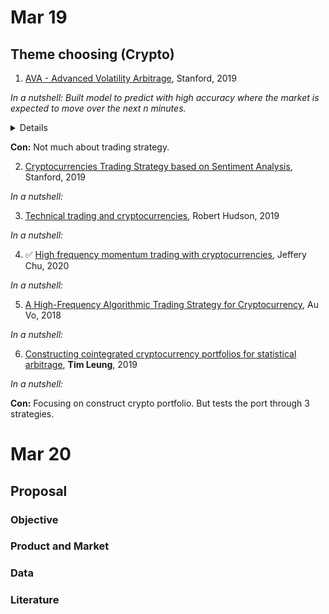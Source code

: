 # Mar 19

## Theme choosing (Crypto)
1. [AVA - Advanced Volatility Arbitrage](http://web.stanford.edu/class/msande448/2019/Final_reports/gr6.pdf), Stanford, 2019

_In a nutshell: Built model to predict with high accuracy where the market is expected to move over the next n minutes._

<details>
    <ul>
        <li>Problem:
            <ul>
                <li>Crypto is massively volatile</li>
                <li>No crypto asset w. smooth index effect</li>
            </ul>
        </li>
        <li>Data: BTC price, Z-score return</li>
        <li>NLU + sentiment: Reddit (<b>r/btc</b> and <b>r/Bitcoin</b>)</li>
            <ul><li>NLTK + TextBlob</li>
                <li>SocialSent</li></ul>
    </ul>
</details>

__Con:__ Not much about trading strategy.

2. [Cryptocurrencies Trading Strategy based on Sentiment Analysis](http://web.stanford.edu/class/msande448/2019/Final_reports/gr4.pdf), Stanford, 2019

_In a nutshell:_

3. [Technical trading and cryptocurrencies](http://rd8hp6du2b.search.serialssolutions.com/log?L=RD8HP6DU2B&D=SNE&J=ANNAOFOPERE&P=Link&PT=EZProxy&A=Technical+trading+and+cryptocurrencies&H=c1a25a53db&U=http%3A%2F%2Fezproxy.cul.columbia.edu%2Flogin%3Furl%3Dhttps%3A%2F%2Flink.springer.com%2Fopenurl.asp%3Fgenre%3Darticle%26id%3Ddoi%3A10.1007%2Fs10479-019-03357-1), Robert Hudson, 2019

_In a nutshell:_


4. ✅ [High frequency momentum trading with cryptocurrencies](http://rd8hp6du2b.search.serialssolutions.com/log?L=RD8HP6DU2B&D=ADALY&J=RESEININB&P=Link&PT=EZProxy&A=High+frequency+momentum+trading+with+cryptocurrencies&H=accf7f9d6d&U=http%3A%2F%2Fezproxy.cul.columbia.edu%2Flogin%3Furl%3Dhttps%3A%2F%2Fwww.sciencedirect.com%2Fscience%2Flink%3Fref_val_fmt%3Dinfo%3Aofi%2Ffmt%3Akev%3Amtx%3Ajournal%26svc_val_fmt%3Dinfo%3Aofi%2Ffmt%3Akev%3Amtx%3Asch_srv%26rfr_dat%3Dsaltver%3A1%26rfr_dat%3Dorigin%3ASERIALSSOL%26ctx_enc%3Dinfo%3Aofi%2Fenc%3AUTF-8%26ctx_ver%3DZ39.88-2004%26rft_id%3Dinfo%3Adoi%2F10.1016%2Fj.ribaf.2019.101176%26rft.issn%3D02755319%26rft.volume%3D52%26rft.spage%3D101176%26rft.aulast%3DChu%26rft.date%3D2020%26rfr_dat%3Dmd5%3Aed0d4b99c37646f6153a3619e6a3ea2c), Jeffery Chu, 2020

_In a nutshell:_

5. [A High-Frequency Algorithmic Trading Strategy for Cryptocurrency](), Au Vo, 2018

_In a nutshell:_

6. [Constructing cointegrated cryptocurrency portfolios for statistical arbitrage](http://columbia.summon.serialssolutions.com/2.0.0/link/0/eLvHCXMwrV3bSgMxEB2UggripSpequQHYptttruLpaLSIr6J9bnsZhNbKN3ehBZ_3pndxGoFn3zOw7IzycmZzMwZgJs1PFDDQcZJXG_BCRTEtXofojnx7CWDPF3LJd46uNW9In5cqTHCs2uRsW53aJlDeJopej2vEommqRmhvB1POM2ToryrG64R26ELlLtBqrEJJUFimNRTfv9UVN83eIDHzOUwa2H1pd2hZ0O8G0OOMYr8idN1e_l09uHju6rCYvnrz9akHf_1Tw5gz3JWdldsskPY0KMybLmS-TJsu-7m2RF0aQJooUk7emMq-5KjSFmz31LT5XieqVwTSi2b1X6LEf83GTpvxpA_M2pwyrWj8YPxNBnMpwh4x_DaaXcfHrmd3MAV2lZybXTq-0Ym2kcwRZKSNoQOpcAwPqqbNDFSJsbUfIxVYk_HHkVhfqAx1vRrlAnyTmA3pgr_0TzvBExPgQnlaaSrOlFehDGsoFE1kVF1FQSBMUacQcUZtWfP4ay3suj538sXsIPujopC3AqUDC7rS-Qq1ptX-X75BJc83Tg), __Tim Leung__, 2019

_In a nutshell:_

__Con:__ Focusing on construct crypto portfolio. But tests the port through 3 strategies.


# Mar 20

## Proposal

### Objective

### Product and Market

### Data

### Literature